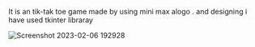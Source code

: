 It is an tik-tak toe game made by using mini max alogo .
and designing i have used tkinter libraray

![Screenshot 2023-02-06 192928](https://user-images.githubusercontent.com/73129773/216990912-904bef54-3c3e-4933-ae2d-ad4802b89fb1.png)





